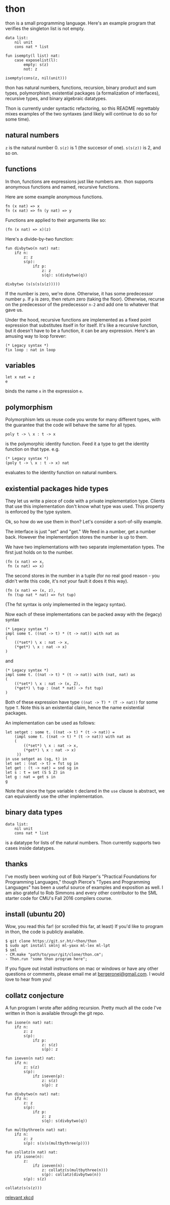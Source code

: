 # thon

thon is a small programming language. Here's an example program that
verifies the singleton list is not empty.

```
data list:
    nil unit
    cons nat * list

fun isempty(l list) nat:
    case exposelist(l):
        empty: s(z)
        not: z

isempty(cons(z, nil(unit)))
```

thon has natural numbers, functions, recursion, binary product and sum
types, polymorphism, existential packages (a formalization of
interfaces), recursive types, and binary algebraic datatypes.

Thon is currently under syntactic refactoring, so this README
regrettably mixes examples of the two syntaxes (and likely will
continue to do so for some time).

## natural numbers

`z` is the natural number 0. `s(z)` is 1 (the succesor of
one). `s(s(z))` is 2, and so on.

## functions

In thon, functions are expressions just like numbers are. thon
supports anonymous functions and named, recursive functions.

Here are some example anonymous functions.

```
fn (x nat) => x
fn (x nat) => fn (y nat) => y
```

Functions are applied to their arguments like so:

```
(fn (x nat) => x)(z)
```

Here's a divide-by-two function:

```
fun divbytwo(n nat) nat:
    ifz n:
        z: z
        s(p):
            ifz p:
                z: z
                s(q): s(divbytwo(q))

divbytwo (s(s(s(s(z)))))
```
If the number is zero, we're done. Otherwise, it has some predecessor
number `p`. If `p` is zero, then return zero (taking the
floor). Otherwise, recurse on the predecessor of the predecessor `n-2`
and add one to whatever that gave us.

Under the hood, recursive functions are implemented as a fixed point
expression that substitutes itself in for itself. It's like a
recursive function, but it doesn't have to be a function, it can be
any expression. Here's an amusing way to loop forever:

```
(* Legacy syntax *)
fix loop : nat in loop
```

## variables

```
let x nat = z
e
```
binds the name `x` in the expression `e`.

## polymorphism

Polymorphism lets us reuse code you wrote for many different types,
with the guarantee that the code will behave the same for all types.


```
poly t -> \ x : t -> x
```
is the polymorphic identity function. Feed it a type to get the
identity function on that type. e.g.

```
(* Legacy syntax *)
(poly t -> \ x : t -> x) nat
```
evaluates to the identity function on natural numbers.

## existential packages hide types

They let us write a piece of code with a private implementation
type. Clients that use this implementation don't know what type was
used. This property is enforced by the type system.

Ok, so how do we use them in thon? Let's consider a sort-of-silly
example.

The interface is just "set" and "get." We feed in a number, get a
number back. However the implementation stores the number is up to
them.

We have two implementations with two separate implementation
types. The first just holds on to the number.
```
(fn (x nat) => x,
 fn (x nat) => x)
```
The second stores in the number in a tuple (for no real good reason -
you didn't write this code, it's not your fault it does it this way).

```
(fn (x nat) => (x, z),
 fn (tup nat * nat) => fst tup)
```
(The fst syntax is only implemented in the legacy syntax).

Now each of these implementations can be packed away with the (legacy)
syntax

```
(* Legacy syntax *)
impl some t. ((nat -> t) * (t -> nat)) with nat as
(
    ((*set*) \ x : nat -> x,
    (*get*) \ x : nat -> x)
)
```
and

```
(* Legacy syntax *)
impl some t. ((nat -> t) * (t -> nat)) with (nat, nat) as
(
    ((*set*) \ x : nat -> (x, Z),
    (*get*) \ tup : (nat * nat) -> fst tup)
)
```

Both of these expression have type `((nat -> T) * (T -> nat))` for
some type `T`. Note this is an existential claim, hence the name
existential packages.

An implementation can be used as follows:

```
let setget : some t. ((nat -> t) * (t -> nat)) =
    (impl some t. ((nat -> t) * (t -> nat)) with nat as
    (
        ((*set*) \ x : nat -> x,
        (*get*) \ x : nat -> x)
     ))
in use setget as (sg, t) in
let set : (nat -> t) = fst sg in
let get : (t -> nat) = snd sg in
let s : t = set (S S Z) in
let g : nat = get s in
g
```

Note that since the type variable `t` declared in the `use` clause is
abstract, we can equivalently use the other implementation.

## binary data types

```
data list:
    nil unit
    cons nat * list
```

is a datatype for lists of the natural numbers. Thon currently
supports two cases inside datatypes.

## thanks

I've mostly been working out of Bob Harper's "Practical Foundations for
Programming Languages," though Pierce's "Types and Programming Languages" has
been a useful source of examples and exposition as well. I am also
grateful to Rob Simmons and every other contributor to the SML starter
code for CMU's Fall 2016 compilers course.

## install (ubuntu 20)

Wow, you read this far! (or scrolled this far, at least) If you'd like
to program in thon, the code is publicly available.

    $ git clone https://git.sr.ht/~thon/thon
    $ sudo apt install smlnj ml-yaxx ml-lex ml-lpt
    $ sml
    - CM.make "path/to/your/git/clone/thon.cm";
    - Thon.run "some thon program here";

If you figure out install instructions on mac or windows or have any
other questions or comments, please email me at
bergeronej@gmail.com. I would love to hear from you!

## collatz conjecture

A fun program I wrote after adding recursion. Pretty much all the code
I've written in thon is available through the git repo.

```
fun isone(n nat) nat:
    ifz n:
        z: z
        s(p):
            ifz p:
                z: s(z)
                s(p): z

fun iseven(n nat) nat:
    ifz n:
        z: s(z)
        s(p):
            ifz iseven(p):
                z: s(z)
                s(p): z

fun divbytwo(n nat) nat:
    ifz n:
        z: z
        s(p):
            ifz p:
                z: z
                s(q): s(divbytwo(q))

fun multbythree(n nat) nat:
    ifz n:
        z: z
        s(p): s(s(s(multbythree(p))))

fun collatz(n nat) nat:
    ifz isone(n):
        z:
            ifz iseven(n):
                z: collatz(s(multbythree(n)))
                s(p): collatz(divbytwo(n))
        s(p): s(z)

collatz(s(s(z)))
```

[relevant xkcd](https://xkcd.com/710/)